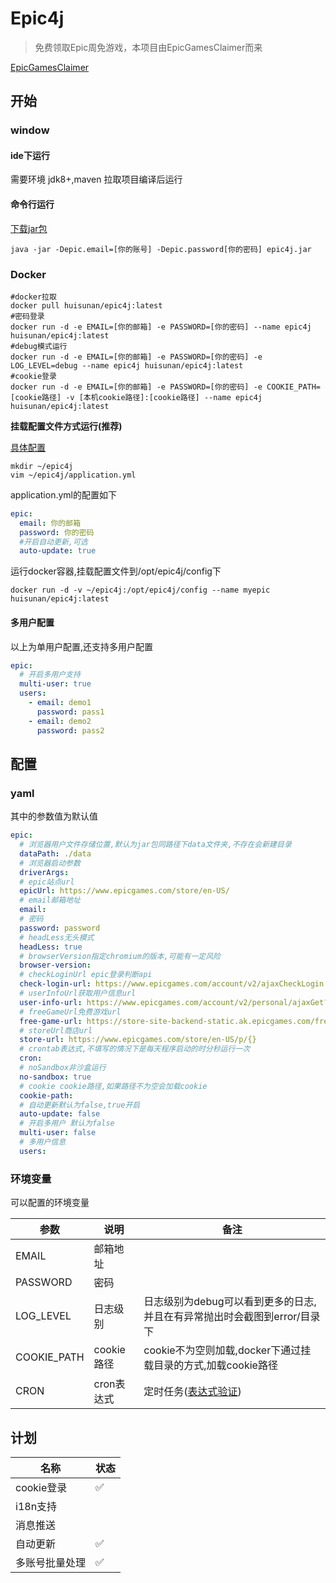 # Epic4j

> 免费领取Epic周免游戏，本项目由EpicGamesClaimer而来

[EpicGamesClaimer](https://github.com/luminoleon/epicgames-claimer)

## 开始

### window

#### ide下运行

需要环境 jdk8+,maven 拉取项目编译后运行

#### 命令行运行

[下载jar包](https://github.com/huisunan/epic4j/releases)

```shell
java -jar -Depic.email=[你的账号] -Depic.password[你的密码] epic4j.jar 
```

### Docker

```shell
#docker拉取
docker pull huisunan/epic4j:latest
#密码登录
docker run -d -e EMAIL=[你的邮箱] -e PASSWORD=[你的密码] --name epic4j huisunan/epic4j:latest
#debug模式运行
docker run -d -e EMAIL=[你的邮箱] -e PASSWORD=[你的密码] -e LOG_LEVEL=debug --name epic4j huisunan/epic4j:latest
#cookie登录
docker run -d -e EMAIL=[你的邮箱] -e PASSWORD=[你的密码] -e COOKIE_PATH=[cookie路径] -v [本机cookie路径]:[cookie路径] --name epic4j huisunan/epic4j:latest

```

**挂载配置文件方式运行(推荐)**

[具体配置](#yaml)

```shell
mkdir ~/epic4j
vim ~/epic4j/application.yml
```

application.yml的配置如下

```yaml
epic:
  email: 你的邮箱
  password: 你的密码
  #开启自动更新,可选
  auto-update: true
```

运行docker容器,挂载配置文件到/opt/epic4j/config下

```shell
docker run -d -v ~/epic4j:/opt/epic4j/config --name myepic huisunan/epic4j:latest
```

#### 多用户配置

以上为单用户配置,还支持多用户配置

```yaml
epic:
  # 开启多用户支持
  multi-user: true
  users:
    - email: demo1
      password: pass1
    - email: demo2
      password: pass2
```

## 配置

### yaml

其中的参数值为默认值<sapan id="yaml"></sapn>

```yaml
epic:
  # 浏览器用户文件存储位置,默认为jar包同路径下data文件夹,不存在会新建目录
  dataPath: ./data
  # 浏览器启动参数
  driverArgs:
  # epic站点url
  epicUrl: https://www.epicgames.com/store/en-US/
  # email邮箱地址
  email:
  # 密码
  password: password
  # headLess无头模式
  headLess: true
  # browserVersion指定chromium的版本,可能有一定风险
  browser-version:
  # checkLoginUrl epic登录判断api
  check-login-url: https://www.epicgames.com/account/v2/ajaxCheckLogin
  # userInfoUrl获取用户信息url
  user-info-url: https://www.epicgames.com/account/v2/personal/ajaxGet?sessionInvalidated=true
  # freeGameUrl免费游戏url
  free-game-url: https://store-site-backend-static.ak.epicgames.com/freeGamesPromotions?locale={}&country={}&allowCountries={}
  # storeUrl商店url
  store-url: https://www.epicgames.com/store/en-US/p/{}
  # crontab表达式,不填写的情况下是每天程序启动的时分秒运行一次
  cron:
  # noSandbox非沙盒运行
  no-sandbox: true
  # cookie cookie路径,如果路径不为空会加载cookie
  cookie-path:
  # 自动更新默认为false,true开启
  auto-update: false
  # 开启多用户 默认为false
  multi-user: false
  # 多用户信息
  users:
```

### 环境变量

可以配置的环境变量

| 参数 | 说明 | 备注 |
| ---- | ---- | ----- |
|EMAIL|邮箱地址||
|PASSWORD|密码||
|LOG_LEVEL|日志级别|日志级别为debug可以看到更多的日志,并且在有异常抛出时会截图到error/目录下|
|COOKIE_PATH|cookie路径|cookie不为空则加载,docker下通过挂载目录的方式,加载cookie路径|
|CRON|cron表达式|定时任务([表达式验证](https://www.bejson.com/othertools/cronvalidate/))|

## 计划

|名称|状态|
|---|----|
|cookie登录|✅|
|i18n支持||
|消息推送||
|自动更新|✅|
|多账号批量处理|✅|

